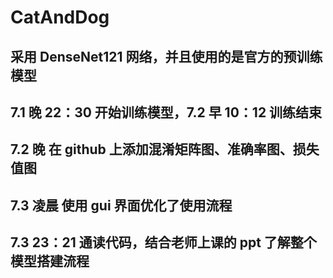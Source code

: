 # CatAndDog

## 采用 DenseNet121 网络，并且使用的是官方的预训练模型

## 7.1 晚 22：30 开始训练模型，7.2 早 10：12 训练结束

## 7.2 晚 在 github 上添加混淆矩阵图、准确率图、损失值图

## 7.3 凌晨 使用 gui 界面优化了使用流程

## 7.3 23：21 通读代码，结合老师上课的 ppt 了解整个模型搭建流程
